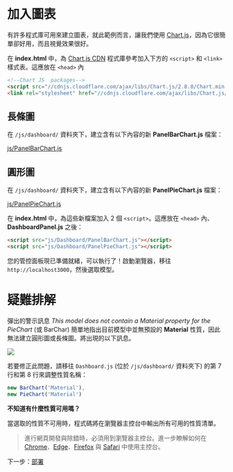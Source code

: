 # 加入圖表

有許多程式庫可用來建立圖表，就此範例而言，讓我們使用 [Chart.js](https://www.chartjs.org/)，因為它很簡單卻好用，而且視覺效果很好。

在 **index.html** 中，為 [Chart.js CDN](https://cdnjs.com/libraries/Chart.js) 程式庫參考加入下方的 `<script>` 和 `<link>` 樣式表。這應放在 `<head>` 內 

```html
<!--Chart JS  packages-->
<script src="//cdnjs.cloudflare.com/ajax/libs/Chart.js/2.8.0/Chart.min.js" ></script>
<link rel="stylesheet" href="//cdnjs.cloudflare.com/ajax/libs/Chart.js/2.8.0/Chart.min.css" />
```

## 長條圖

在 `/js/dashboard/` 資料夾下，建立含有以下內容的新 **PanelBarChart.js** 檔案：

[js/PanelBarChart.js](_snippets/dashboard/js/PanelBarChart.js ':include :type=code javascript')

## 圓形圖

在 `/js/dashboard/` 資料夾下，建立含有以下內容的新 **PanelPieChart.js** 檔案：

[js/PanelPieChart.js](_snippets/dashboard/js/PanelPieChart.js ':include :type=code javascript')

在 **index.html** 中，為這些新檔案加入 2 個 `<script>`。這應放在 `<head>` 內、**DashboardPanel.js** 之後：

```html
<script src="js/Dashboard/PanelBarChart.js"></script>
<script src="js/Dashboard/PanelPieChart.js"></script>
```

您的管控面板現已準備就緒，可以執行了！啟動瀏覽器，移往 `http://localhost3000`，然後選取模型。

# 疑難排解

彈出的警示訊息 *This model does not contain a Material property for the PieChart* (或 BarChar) 簡單地指出目前模型中並無預設的 **Material** 性質，因此無法建立圓形圖或長條圖。將出現的以下訊息。

![](_media/javascript/js_dashboard_propertymissing.png)

若要修正此問題，請移往 `Dashboard.js` (位於 `/js/dashboard/` 資料夾下) 的第 7 行和第 8 行來調整性質名稱：

```javascript
new BarChart('Material'),
new PieChart('Material')
```

**不知道有什麼性質可用嗎？**

當選取的性質不可用時，程式碼將在瀏覽器主控台中輸出所有可用的性質清單。 

> 進行網頁開發與除錯時，必須用到瀏覽器主控台。進一步瞭解如何在 [Chrome](https://developers.google.com/web/tools/chrome-devtools/console/)、[Edge](https://docs.microsoft.com/en-us/microsoft-edge/devtools-guide/console)、[Firefox](https://developer.mozilla.org/en-US/docs/Tools/Web_Console/Opening_the_Web_Console) 與 [Safari](https://developer.apple.com/safari/tools/) 中使用主控台。

下一步：[部署](/zh-TW/deployment/)